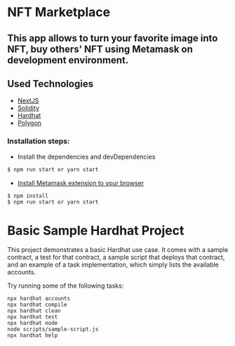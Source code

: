 # NFT Marketplace

## This app allows to turn your favorite image into NFT, buy others' NFT using Metamask on development environment.

## Used Technologies
- [NextJS](https://nextjs.org/)
- [Solidity](https://docs.soliditylang.org/en/v0.8.15/)
- [Hardhat](https://hardhat.org/)
- [Polygon](https://polygon.technology/)

### Installation steps:
- Install the dependencies and devDependencies
```sh
$ npm run start or yarn start
```
- [Install Metamask extension to your browser](https://metamask.io/)

```sh
$ npm install
$ npm run start or yarn start
```




# Basic Sample Hardhat Project

This project demonstrates a basic Hardhat use case. It comes with a sample contract, a test for that contract, a sample script that deploys that contract, and an example of a task implementation, which simply lists the available accounts.

Try running some of the following tasks:

```shell
npx hardhat accounts
npx hardhat compile
npx hardhat clean
npx hardhat test
npx hardhat node
node scripts/sample-script.js
npx hardhat help
```
